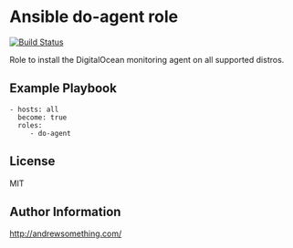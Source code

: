Ansible do-agent role
=========
[![Build Status](https://travis-ci.org/andrewsomething/ansible-role-do-agent.svg?branch=master)](https://travis-ci.org/andrewsomething/ansible-role-do-agent)

Role to install the DigitalOcean monitoring agent on all supported distros.

Example Playbook
----------------

    - hosts: all
      become: true
      roles:
         - do-agent

License
-------

MIT

Author Information
------------------

http://andrewsomething.com/